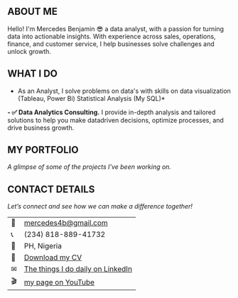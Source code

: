 <!--Section 1: Introduce your self-->
## ABOUT ME
Hello! I'm Mercedes Benjamin 😎 a data analyst, with a
passion for turning data into actionable insights. With experience across
sales, operations, finance, and customer service, I help businesses solve
challenges and unlock growth.
<!--Mention your top/relevant skills here - core and soft skills-->
## WHAT I DO
* As an Analyst, I solve problems on data's with skills on data visualization (Tableau, Power Bi) Statistical Analysis (My SQL)*
  
**- ✅ Data Analytics Consulting.**
I provide in-depth analysis and tailored solutions to help you make datadriven
decisions, optimize processes, and drive business growth.

<!--Section 2: List 3-4 key projects-->
## MY PORTFOLIO
*A glimpse of some of the projects I've been working on.*

## CONTACT DETAILS
*Let’s connect and see how we can make a difference together!*
<table>
<tbody>
<tr>
<td>📧</td>
<td><a
href="mailto:mercedes4b@gmail.com">mercedes4b@gmail.com</a></td>
</tr>
<tr>
<td>📞</td>
<td>(234) 818-889-41732</td>
</tr>
<tr>
<td>📮</td>
<td>PH, Nigeria</td>
</tr>
<tr>
<td>📨</td>
<td><a
href="https://Mercedes26B.github.com/portfolio1/docs/Profile.pdf">Download my
CV</a></td>
</tr>
<tr>
<td>✉</td>
<td><a href="https://linkedin.com/in/mercedes-benjamin">The things I do daily
on LinkedIn</a></td>
</tr>
<tr>
<td>🎬</td>
<td><a href="https://www.youtube.com/@mercedesbenjamin1324">my page
on YouTube</a></td>
</tr>
</tbody>
</table>
